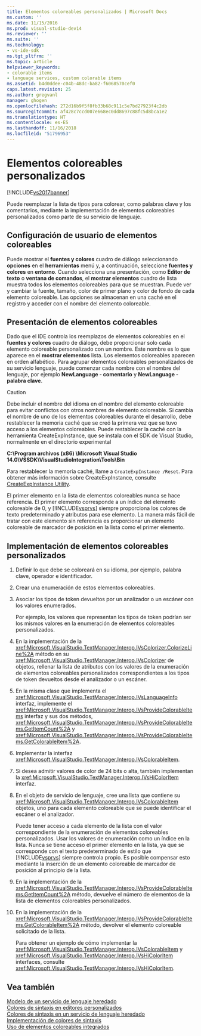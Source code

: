 ```yaml
---
title: Elementos coloreables personalizados | Microsoft Docs
ms.custom: ''
ms.date: 11/15/2016
ms.prod: visual-studio-dev14
ms.reviewer: ''
ms.suite: ''
ms.technology:
- vs-ide-sdk
ms.tgt_pltfrm: ''
ms.topic: article
helpviewer_keywords:
- colorable items
- language services, custom colorable items
ms.assetid: b4d0ddee-c04b-48dc-ba82-f6068570cef0
caps.latest.revision: 25
ms.author: gregvanl
manager: ghogen
ms.openlocfilehash: 272d16b9f5f8fb33b68c911c5e7bd27923f4c2db
ms.sourcegitcommit: af428c7ccd007e668ec0dd8697c88fc5d8bca1e2
ms.translationtype: HT
ms.contentlocale: es-ES
ms.lasthandoff: 11/16/2018
ms.locfileid: "51796953"
---
```

# <a name="custom-colorable-items"></a>Elementos coloreables personalizados
[!INCLUDE[vs2017banner](../../includes/vs2017banner.md)]

Puede reemplazar la lista de tipos para colorear, como palabras clave y los comentarios, mediante la implementación de elementos coloreables personalizados como parte de su servicio de lenguaje.  
  
## <a name="user-settings-of-colorable-items"></a>Configuración de usuario de elementos coloreables  
 Puede mostrar el **fuentes y colores** cuadro de diálogo seleccionando **opciones** en el **herramientas** menú y, a continuación, seleccione **fuentes y colores** en **entorno**. Cuando selecciona una presentación, como **Editor de texto** o **ventana de comandos**, el **mostrar elementos** cuadro de lista muestra todos los elementos coloreables para que se muestran. Puede ver y cambiar la fuente, tamaño, color de primer plano y color de fondo de cada elemento coloreable. Las opciones se almacenan en una caché en el registro y acceder con el nombre del elemento coloreable.  
  
## <a name="presentation-of-colorable-items"></a>Presentación de elementos coloreables  
 Dado que el IDE controla los reemplazos de elementos coloreables en el **fuentes y colores** cuadro de diálogo, debe proporcionar solo cada elemento coloreable personalizado con un nombre. Este nombre es lo que aparece en el **mostrar elementos** lista. Los elementos coloreables aparecen en orden alfabético. Para agrupar elementos coloreables personalizados de su servicio lenguaje, puede comenzar cada nombre con el nombre del lenguaje, por ejemplo **NewLanguage - comentario** y **NewLanguage - palabra clave**.  
  
> [!CAUTION]
>  Debe incluir el nombre del idioma en el nombre del elemento coloreable para evitar conflictos con otros nombres de elemento coloreable. Si cambia el nombre de uno de los elementos coloreables durante el desarrollo, debe restablecer la memoria caché que se creó la primera vez que se tuvo acceso a los elementos coloreables. Puede restablecer la caché con la herramienta CreateExpInstance, que se instala con el SDK de Visual Studio, normalmente en el directorio experimental  
>   
>  **C:\Program archivos (x86) \Microsoft Visual Studio 14.0\VSSDK\VisualStudioIntegration\Tools\Bin**  
>   
>  Para restablecer la memoria caché, llame a `CreateExpInstance /Reset`. Para obtener más información sobre CreateExpInstance, consulte [CreateExpInstance Utility](../../extensibility/internals/createexpinstance-utility.md).  
  
 El primer elemento en la lista de elementos coloreables nunca se hace referencia. El primer elemento corresponde a un índice del elemento coloreable de 0, y [!INCLUDE[vsprvs](../../includes/vsprvs-md.md)] siempre proporciona los colores de texto predeterminado y atributos para ese elemento. La manera más fácil de tratar con este elemento sin referencia es proporcionar un elemento coloreable de marcador de posición en la lista como el primer elemento.  
  
## <a name="implementing-custom-colorable-items"></a>Implementación de elementos coloreables personalizados  
  
1. Definir lo que debe se coloreará en su idioma, por ejemplo, palabra clave, operador e identificador.  
  
2. Crear una enumeración de estos elementos coloreables.  
  
3. Asociar los tipos de token devueltos por un analizador o un escáner con los valores enumerados.  
  
    Por ejemplo, los valores que representan los tipos de token podrían ser los mismos valores en la enumeración de elementos coloreables personalizados.  
  
4. En la implementación de la <xref:Microsoft.VisualStudio.TextManager.Interop.IVsColorizer.ColorizeLine%2A> método en su <xref:Microsoft.VisualStudio.TextManager.Interop.IVsColorizer> de objetos, rellenar la lista de atributos con los valores de la enumeración de elementos coloreables personalizados correspondientes a los tipos de token devueltos desde el analizador o un escáner.  
  
5. En la misma clase que implementa el <xref:Microsoft.VisualStudio.TextManager.Interop.IVsLanguageInfo> interfaz, implemente el <xref:Microsoft.VisualStudio.TextManager.Interop.IVsProvideColorableItems> interfaz y sus dos métodos, <xref:Microsoft.VisualStudio.TextManager.Interop.IVsProvideColorableItems.GetItemCount%2A> y <xref:Microsoft.VisualStudio.TextManager.Interop.IVsProvideColorableItems.GetColorableItem%2A>.  
  
6. Implementar la interfaz <xref:Microsoft.VisualStudio.TextManager.Interop.IVsColorableItem>.  
  
7. Si desea admitir valores de color de 24 bits o alta, también implementan la <xref:Microsoft.VisualStudio.TextManager.Interop.IVsHiColorItem> interfaz.  
  
8. En el objeto de servicio de lenguaje, cree una lista que contiene su <xref:Microsoft.VisualStudio.TextManager.Interop.IVsColorableItem> objetos, uno para cada elemento coloreable que se puede identificar el escáner o el analizador.  
  
    Puede tener acceso a cada elemento de la lista con el valor correspondiente de la enumeración de elementos coloreables personalizados. Usar los valores de enumeración como un índice en la lista. Nunca se tiene acceso el primer elemento en la lista, ya que se corresponde con el texto predeterminado de estilo que [!INCLUDE[vsprvs](../../includes/vsprvs-md.md)] siempre controla propio. Es posible compensar esto mediante la inserción de un elemento coloreable de marcador de posición al principio de la lista.  
  
9. En la implementación de la <xref:Microsoft.VisualStudio.TextManager.Interop.IVsProvideColorableItems.GetItemCount%2A> método, devuelve el número de elementos de la lista de elementos coloreables personalizados.  
  
10. En la implementación de la <xref:Microsoft.VisualStudio.TextManager.Interop.IVsProvideColorableItems.GetColorableItem%2A> método, devolver el elemento coloreable solicitado de la lista.  
  
    Para obtener un ejemplo de cómo implementar la <xref:Microsoft.VisualStudio.TextManager.Interop.IVsColorableItem> y <xref:Microsoft.VisualStudio.TextManager.Interop.IVsHiColorItem> interfaces, consulte <xref:Microsoft.VisualStudio.TextManager.Interop.IVsHiColorItem>.  
  
## <a name="see-also"></a>Vea también  
 [Modelo de un servicio de lenguaje heredado](../../extensibility/internals/model-of-a-legacy-language-service.md)   
 [Colores de sintaxis en editores personalizados](../../extensibility/syntax-coloring-in-custom-editors.md)   
 [Colores de sintaxis en un servicio de lenguaje heredado](../../extensibility/internals/syntax-coloring-in-a-legacy-language-service.md)   
 [Implementación de colores de sintaxis](../../extensibility/internals/implementing-syntax-coloring.md)   
 [Uso de elementos coloreables integrados](../../extensibility/internals/how-to-use-built-in-colorable-items.md)

